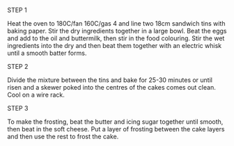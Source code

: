 STEP 1

Heat the oven to 180C/fan 160C/gas 4 and line two 18cm sandwich tins with baking paper. Stir the dry ingredients together in a large bowl. Beat the eggs and add to the oil and buttermilk, then stir in the food colouring. Stir the wet ingredients into the dry and then beat them together with an electric whisk until a smooth batter forms.

STEP 2

Divide the mixture between the tins and bake for 25-30 minutes or until risen and a skewer poked into the centres of the cakes comes out clean. Cool on a wire rack.

STEP 3

To make the frosting, beat the butter and icing sugar together until smooth, then beat in the soft cheese. Put a layer of frosting between the cake layers and then use the rest to frost the cake.